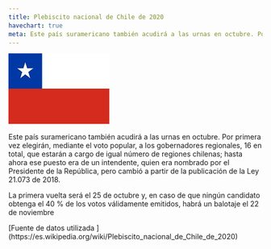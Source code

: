 ```yaml
---
title: Plebiscito nacional de Chile de 2020
havechart: true
meta: Este país suramericano también acudirá a las urnas en octubre. Por primera vez elegirán, mediante el voto popular(...)
---
```


![bandera-chile](/images/chile.jpg)

<p>
Este país suramericano también acudirá a las urnas en octubre. Por primera vez elegirán, mediante el voto popular, a los gobernadores regionales, 16 en total, que estarán a cargo de igual número de regiones chilenas; hasta ahora ese puesto era de un intendente, quien era nombrado por el Presidente de la República, pero cambió a partir de la publicación de la Ley 21.073 de 2018.

La primera vuelta será el 25 de octubre y, en caso de que ningún candidato obtenga el 40 % de los votos válidamente emitidos, habrá un balotaje el 22 de noviembre

</p>
[Fuente de datos utilizada ](https://es.wikipedia.org/wiki/Plebiscito_nacional_de_Chile_de_2020)

<div style=" max-width: 350px;">
<canvas id="myChart" width="100" height="100"></canvas>

</div>

<script>
var ctx = document.getElementById('myChart').getContext('2d');
var myChart = new Chart(ctx, {
    type: 'pie',
    data: {
        labels: ['Votantes disp', 'Población total'],
        datasets: [{
            data: [14695245,19107216 ],
            backgroundColor: [
                'yellow',
                'blue',
                
            ],
            pointHoverRadius: 5,
         pointHoverBackgroundColor: 'red'
          
        }],
       
    },
    options: {
        legend: {
            display: true,
            labels: {
                fontColor: 'black',
               
            }
        },


         tooltips: {
            callbacks: {
                labelColor: function(tooltipItem, chart) {
                    return {
                        borderColor: 'black',
                        backgroundColor: 'rgb(255, 0, 0)'
                    };
                },
                labelTextColor: function(tooltipItem, chart) {
                    return 'white';
                }
            }
        }
    }
    

});
</script>
